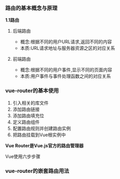 ### 路由的基本概念与原理

**1.1路由**

1. 后端路由
	* 概念:根据不同的用户URL请求,返回不同的内容
	* 本质:URL请求地址与服务器资源之区的对应关系

2. 前端路由
	* 概念:根据不同的用户事件,显示不同的页面内容
	* 本质:用户事件与事件处理函数之间的对应关系

### vue-router的基本使用

1. 引入相关的库文件
2. 添加路由链接
3. 添加路由填充位
4. 定义路由组件
5. 配置路由规则并创建路由实例
6. 把路由挂载到Vue根实例中

**Vue Router是Vue.js官方的路由管理器**




Vue使用六步步骤



### vue-router的嵌套路由用法
### 